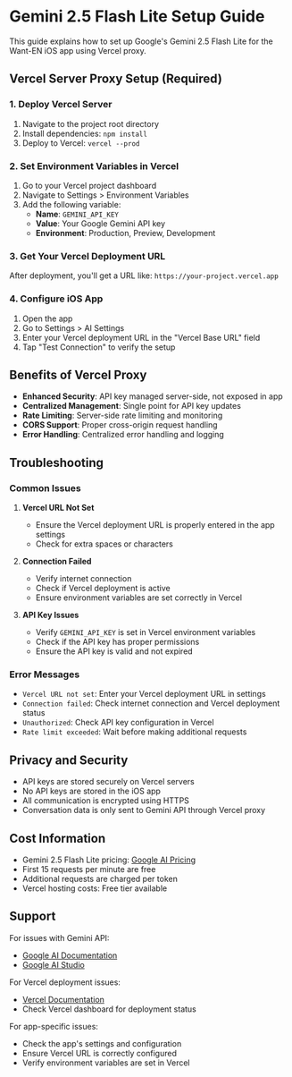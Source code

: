 # Gemini 2.5 Flash Lite Setup Guide

This guide explains how to set up Google's Gemini 2.5 Flash Lite for the Want-EN iOS app using Vercel proxy.

## Vercel Server Proxy Setup (Required)

### 1. Deploy Vercel Server

1. Navigate to the project root directory
2. Install dependencies: `npm install`
3. Deploy to Vercel: `vercel --prod`

### 2. Set Environment Variables in Vercel

1. Go to your Vercel project dashboard
2. Navigate to Settings > Environment Variables
3. Add the following variable:
   - **Name**: `GEMINI_API_KEY`
   - **Value**: Your Google Gemini API key
   - **Environment**: Production, Preview, Development

### 3. Get Your Vercel Deployment URL

After deployment, you'll get a URL like: `https://your-project.vercel.app`

### 4. Configure iOS App

1. Open the app
2. Go to Settings > AI Settings
3. Enter your Vercel deployment URL in the "Vercel Base URL" field
4. Tap "Test Connection" to verify the setup

## Benefits of Vercel Proxy

- **Enhanced Security**: API key managed server-side, not exposed in app
- **Centralized Management**: Single point for API key updates
- **Rate Limiting**: Server-side rate limiting and monitoring
- **CORS Support**: Proper cross-origin request handling
- **Error Handling**: Centralized error handling and logging

## Troubleshooting

### Common Issues

1. **Vercel URL Not Set**
   - Ensure the Vercel deployment URL is properly entered in the app settings
   - Check for extra spaces or characters

2. **Connection Failed**
   - Verify internet connection
   - Check if Vercel deployment is active
   - Ensure environment variables are set correctly in Vercel

3. **API Key Issues**
   - Verify `GEMINI_API_KEY` is set in Vercel environment variables
   - Check if the API key has proper permissions
   - Ensure the API key is valid and not expired

### Error Messages

- `Vercel URL not set`: Enter your Vercel deployment URL in settings
- `Connection failed`: Check internet connection and Vercel deployment status
- `Unauthorized`: Check API key configuration in Vercel
- `Rate limit exceeded`: Wait before making additional requests

## Privacy and Security

- API keys are stored securely on Vercel servers
- No API keys are stored in the iOS app
- All communication is encrypted using HTTPS
- Conversation data is only sent to Gemini API through Vercel proxy

## Cost Information

- Gemini 2.5 Flash Lite pricing: [Google AI Pricing](https://ai.google.dev/pricing)
- First 15 requests per minute are free
- Additional requests are charged per token
- Vercel hosting costs: Free tier available

## Support

For issues with Gemini API:
- [Google AI Documentation](https://ai.google.dev/docs)
- [Google AI Studio](https://makersuite.google.com/)

For Vercel deployment issues:
- [Vercel Documentation](https://vercel.com/docs)
- Check Vercel dashboard for deployment status

For app-specific issues:
- Check the app's settings and configuration
- Ensure Vercel URL is correctly configured
- Verify environment variables are set in Vercel

